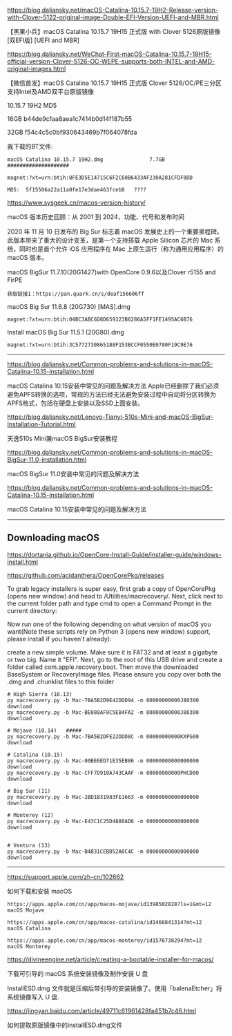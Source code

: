 https://blog.daliansky.net/macOS-Catalina-10.15.7-19H2-Release-version-with-Clover-5122-original-image-Double-EFI-Version-UEFI-and-MBR.html

【黑果小兵】macOS Catalina 10.15.7 19H15 正式版 with Clover 5126原版镜像[双EFI版] [UEFI and MBR]

https://blog.daliansky.net/WeChat-First-macOS-Catalina-10.15.7-19H15-official-version-Clover-5126-OC-WEPE-supports-both-INTEL-and-AMD-original-images.html

【微信首发】macOS Catalina 10.15.7 19H15 正式版 Clover 5126/OC/PE三分区支持Intel及AMD双平台原版镜像

10.15.7 19H2  MD5

16GB   b44de9c1aa8aea1c7414b0d14f187b55

32GB   f54c4c5c0bf930643469b7f064078fda


我下载的BT文件:

    macOS Catalina 10.15.7 19H2.dmg               7.7GB            ####################

    magnet:?xt=urn:btih:8FE3D5E14715C6F2C60B6433AF230A281CFDF8DD

    MD5:  5f15506a22a11a0fe17e3dae463fceb8   ????




https://www.sysgeek.cn/macos-version-history/

macOS 版本历史回顾：从 2001 到 2024，功能、代号和发布时间


2020 年 11 月 10 日发布的 Big Sur 标志着 macOS 发展史上的一个重要里程碑。此版本带来了重大的设计变革，是第一个支持搭载 Apple Silicon 芯片的 Mac 系统，同时也是首个允许 iOS 应用程序在 Mac 上原生运行（称为通用应用程序）的 macOS 版本。

macOS BigSur 11.7.10(20G1427)with OpenCore 0.9.6以及Clover r5155 and FirPE

    获取链接1：https://pan.quark.cn/s/deaf156606ff 

macOS Big Sur 11.6.8 (20G730) [MAS].dmg

    magnet:?xt=urn:btih:04BC3ABC6D8D659323B6286A5FF1FE1495AC6B76

Install macOS Big Sur 11.5.1 (20G80).dmg

    magnet:?xt=urn:btih:3C5772730865188F153BCCF0550E0780F19C9E76

------------------------------------------------------

https://blog.daliansky.net/Common-problems-and-solutions-in-macOS-Catalina-10.15-installation.html

macOS Catalina 10.15安装中常见的问题及解决方法
Apple已经删除了我们必须避免APFS转换的选项，常规的方法已经无法避免安装过程中自动将分区转换为APFS格式，包括在硬盘上安装以及SSD上面安装。


https://blog.daliansky.net/Lenovo-Tianyi-510s-Mini-and-macOS-BigSur-Installation-Tutorial.html

天逸510s Mini兼macOS BigSur安装教程


https://blog.daliansky.net/Common-problems-and-solutions-in-macOS-BigSur-11.0-installation.html

macOS BigSur 11.0安装中常见的问题及解决方法



https://blog.daliansky.net/Common-problems-and-solutions-in-macOS-Catalina-10.15-installation.html

macOS Catalina 10.15安装中常见的问题及解决方法

------------------------------------------------------

## Downloading macOS

https://dortania.github.io/OpenCore-Install-Guide/installer-guide/windows-install.html

https://github.com/acidanthera/OpenCorePkg/releases

To grab legacy installers is super easy, first grab a copy of OpenCorePkg (opens new window) and head to /Utilities/macrecovery/. Next, click next to the current folder path and type cmd to open a Command Prompt in the current directory:

Now run one of the following depending on what version of macOS you want(Note these scripts rely on Python 3 (opens new window) support, please install if you haven't already):

create a new simple volume. Make sure it is FAT32 and at least a gigabyte or two big. Name it "EFI".
Next, go to the root of this USB drive and create a folder called com.apple.recovery.boot. Then move the downloaded BaseSystem or RecoveryImage files. Please ensure you copy over both the .dmg and .chunklist files to this folder

    # High Sierra (10.13)
    py macrecovery.py -b Mac-7BA5B2D9E42DDD94 -m 00000000000J80300 download
    py macrecovery.py -b Mac-BE088AF8C5EB4FA2 -m 00000000000J80300 download

    # Mojave (10.14)   #####
    py macrecovery.py -b Mac-7BA5B2DFE22DDD8C -m 00000000000KXPG00 download

    # Catalina (10.15)
    py macrecovery.py -b Mac-00BE6ED71E35EB86 -m 00000000000000000 download
    py macrecovery.py -b Mac-CFF7D910A743CAAF -m 00000000000PHCD00 download

    # Big Sur (11)
    py macrecovery.py -b Mac-2BD1B31983FE1663 -m 00000000000000000 download

    # Monterey (12)
    py macrecovery.py -b Mac-E43C1C25D4880AD6 -m 00000000000000000 download
    

    # Ventura (13)
    py macrecovery.py -b Mac-B4831CEBD52A0C4C -m 00000000000000000 download
   
-------------------------------------------------------------------------------------------

https://support.apple.com/zh-cn/102662

如何下载和安装 macOS


    https://apps.apple.com/cn/app/macos-mojave/id1398502828?ls=1&mt=12
    macOS Mojave

    https://apps.apple.com/cn/app/macos-catalina/id1466841314?mt=12
    macOS Catalina

    https://apps.apple.com/cn/app/macos-monterey/id1576738294?mt=12
    macOS Monterey

https://divineengine.net/article/creating-a-bootable-installer-for-macos/

下载可引导的 macOS 系统安装镜像及制作安装 U 盘

InstallESD.dmg 文件就是压缩后带引导的安装镜像了。使用「balenaEtcher」将系统镜像写入 U 盘.

https://jingyan.baidu.com/article/49711c61961428fa451b7c46.html

如何提取原版镜像中的installESD.dmg文件


